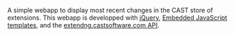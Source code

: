 A simple webapp to display most recent changes in the CAST store of extensions.
This webapp is developped with [jQuery](https://jquery.com/), [Embedded JavaScript templates](https://www.npmjs.com/package/ejs), and the [extendng.castsoftware.com API](https://extendng.castsoftware.com/api/doc).

